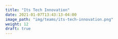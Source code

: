 ```yaml
---
title: "Its Tech Innovation"
date: 2021-01-07T13:43:13-04:00
image_path: "img/teams/its-tech-innovation.png"
weight: 12
draft: true
---
```


